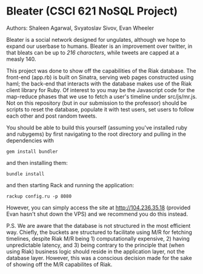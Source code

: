 Bleater (CSCI 621 NoSQL Project)
===========
Authors: Shaleen Agarwal, Svyatoslav Sivov, Evan Wheeler

Bleater is a social network designed for ungulates, although we hope to expand our userbase to humans. Bleater is an improvement over twitter, in that bleats can be up to *216 characters*, while tweets are capped at a measly 140.

This project was done to show off the capabilities of the Riak database. The front-end (app.rb) is built on Sinatra, serving web pages constructed using haml; the back-end that interacts with the database makes use of the Riak client library for Ruby. Of interest to you may be the Javascript code for the map-reduce phases that we use to fetch a user's timeline under src/js/mr.js. Not on this repository (but in our submission to the professor) should be scripts to reset the database, populate it with test users, set users to follow each other and post random tweets.

You should be able to build this yourself (assuming you've installed ruby and rubygems) by first navigating to the root directory and pulling in the dependencies with
```
gem install bundler
```
and then installing them:
```
bundle install
```
and then starting Rack and running the application:
```
rackup config.ru -p 8080
```

However, you can simply access the site at http://104.236.35.18 (provided Evan hasn't shut down the VPS) and we recommend you do this instead.

P.S. We are aware that the database is not structured in the most efficient way. Chiefly, the buckets are structured to facilitate using M/R for fetching timelines, despite Riak M/R being 1) computationally expensive, 2) having unpredictable latency, and 3) being contrary to the principle that (when using Riak) business logic should reside in the application layer, not the database layer. However, this was a conscious decision made for the sake of showing off the M/R capabilites of Riak.
